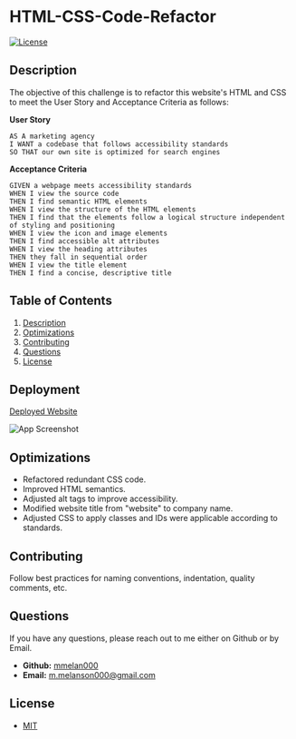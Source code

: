 
# HTML-CSS-Code-Refactor
[![License](https://img.shields.io/badge/License-MIT-yellow.svg)](https://opensource.org/licenses/MIT)   

## Description  

The objective of this challenge is to refactor this website's HTML and CSS to meet the User Story and Acceptance Criteria as follows:

**User Story**
```
AS A marketing agency
I WANT a codebase that follows accessibility standards
SO THAT our own site is optimized for search engines
```

**Acceptance Criteria**
```
GIVEN a webpage meets accessibility standards
WHEN I view the source code
THEN I find semantic HTML elements
WHEN I view the structure of the HTML elements
THEN I find that the elements follow a logical structure independent of styling and positioning
WHEN I view the icon and image elements
THEN I find accessible alt attributes
WHEN I view the heading attributes
THEN they fall in sequential order
WHEN I view the title element
THEN I find a concise, descriptive title
```

## Table of Contents  
1. [Description](#description)  
2. [Optimizations](#optimizations)
3. [Contributing](#contributing)  
4. [Questions](#questions)  
5. [License](#license)

## Deployment

[Deployed Website](https://mmelan000.github.io/HTML-CSS-Refactor-Challenge/)

![App Screenshot](./assets/images/SS1.png)

## Optimizations

- Refactored redundant CSS code.
- Improved HTML semantics.
- Adjusted alt tags to improve accessibility.
- Modified website title from "website" to company name.
- Adjusted CSS to apply classes and IDs were applicable according to standards.

## Contributing  

Follow best practices for naming conventions, indentation, quality comments, etc.  

## Questions  

If you have any questions, please reach out to me either on Github or by Email.
  - **Github:** [mmelan000](https://github.com/mmelan000)
  - **Email:** [m.melanson000@gmail.com](mailto:m.melanson000@gmail.com)

## License  

- [MIT](https://opensource.org/licenses/MIT)


